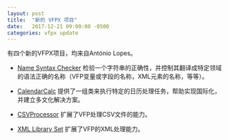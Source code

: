 ```yaml
---
layout: post
title:  "新的 VFPX 项目"
date:   2017-12-21 09:00:00 -0500
categories: vfpx update
---
```


有四个新的VFPX项目，均来自António Lopes。

* [Name Syntax Checker](https://bitbucket.org/atlopes/names) 检验一个字符串的正确性，并控制其翻译成特定领域的语法正确的名称（VFP变量或字段的名称，XML元素的名称，等等）。

* [CalendarCalc](https://bitbucket.org/atlopes/calendar) 提供了一组类来执行特定的日历处理任务，帮助实现国际化，并建立多文化解决方案。

* [CSVProcessor](https://bitbucket.org/atlopes/csv) 扩展了VFP处理CSV文件的能力。

* [XML Library Set](https://bitbucket.org/atlopes/xml) 扩展了VFP的XML处理能力。

